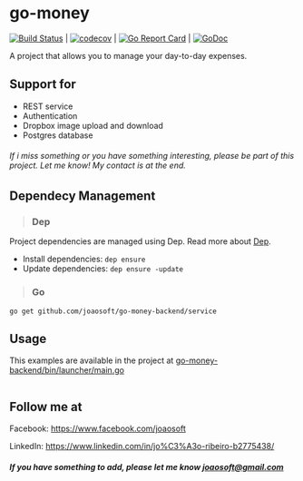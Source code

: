 # go-money
[![Build Status](https://travis-ci.org/joaosoft/go-money-backend.svg?branch=master)](https://travis-ci.org/joaosoft/go-money-backend) | [![codecov](https://codecov.io/gh/joaosoft/go-money-backend/branch/master/graph/badge.svg)](https://codecov.io/gh/joaosoft/go-money-backend) | [![Go Report Card](https://goreportcard.com/badge/github.com/joaosoft/go-money-backend)](https://goreportcard.com/report/github.com/joaosoft/go-money-backend) | [![GoDoc](https://godoc.org/github.com/joaosoft/go-money-backend?status.svg)](https://godoc.org/github.com/joaosoft/go-money-backend/service)

A project that allows you to manage your day-to-day expenses.

## Support for 
* REST service
* Authentication
* Dropbox image upload and download
* Postgres database

###### If i miss something or you have something interesting, please be part of this project. Let me know! My contact is at the end.

## Dependecy Management 
>### Dep

Project dependencies are managed using Dep. Read more about [Dep](https://github.com/golang/dep).
* Install dependencies: `dep ensure`
* Update dependencies: `dep ensure -update`


>### Go
```
go get github.com/joaosoft/go-money-backend/service
```

## Usage 
This examples are available in the project at [go-money-backend/bin/launcher/main.go](https://github.com/joaosoft/go-money-backend/tree/master/bin/launcher/main.go)

```go

```

## Follow me at
Facebook: https://www.facebook.com/joaosoft

LinkedIn: https://www.linkedin.com/in/jo%C3%A3o-ribeiro-b2775438/

##### If you have something to add, please let me know joaosoft@gmail.com
